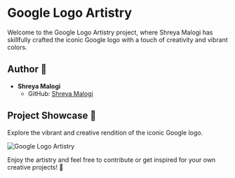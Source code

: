 
# Google Logo Artistry 

Welcome to the Google Logo Artistry project, where Shreya Malogi has skillfully crafted the iconic Google logo with a touch of creativity and vibrant colors.

## Author 🎨

- **Shreya Malogi**
  - GitHub: [Shreya Malogi](https://github.com/shreyamalogi) 

## Project Showcase 🚀

Explore the vibrant and creative rendition of the iconic Google logo.

![Google Logo Artistry](https://github.com/CodeMacrocosm/Turtle-a-Thon-23/blob/main/Turtle-a-thon/Google%20Logo/google%20logo%20gif.gif)

Enjoy the artistry and feel free to contribute or get inspired for your own creative projects! 🎉





